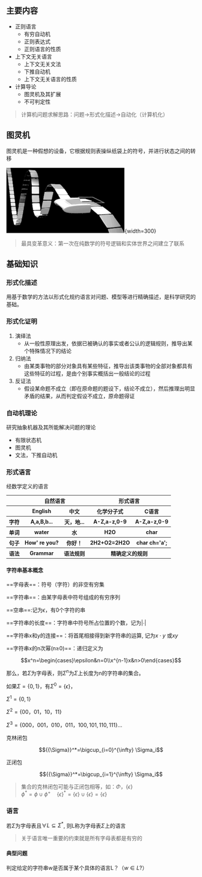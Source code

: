 ## 主要内容

- 正则语言
    - 有穷自动机
    - 正则表达式
    - 正则语言的性质
- 上下文无关语言
    - 上下文无关文法
    - 下推自动机
    - 上下文无关语言的性质
- 计算导论
    - 图灵机及其扩展
    - 不可判定性

> 计算机问题求解思路：问题$\to$形式化描述$\to$自动化（计算机化）

## 图灵机

图灵机是一种假想的设备，它根据规则表操纵纸袋上的符号，并进行状态之间的转移

![img](https://github.com/amethysttim/amethysttim.github.io/blob/main/docs/images/xsyy1-1.png?raw=true){width=300}

> 最具变革意义：第一次在纯数学的符号逻辑和实体世界之间建立了联系

## 基础知识

### 形式化描述

用基于数学的方法以形式化规约语言对问题、模型等进行精确描述，是科学研究的基础。

### 形式化证明

1. 演绎法
    - 从一般性原理出发，依据已被确认的事实或者公认的逻辑规则，推导出某个特殊情况下的结论
2. 归纳法
    - 由某类事物的部分对象具有某些特征，推导出该类事物的全部对象都具有这些特征的过程，是由个别事实概括出一般结论的过程
3. 反证法
    - 假设某命题不成立（即在原命题的题设下，结论不成立），然后推理出明显矛盾的结果，从而判定假设不成立，原命题得证

### 自动机理论

研究抽象机器及其所能解决问题的理论

- 有限状态机
- 图灵机
- 文法，下推自动机

### 形式语言

经数学定义的语言

<table>
    <tr><th></th><th colspan="2" align=center>自然语言</th><th colspan="2" align=center>形式语言</th></tr>
    <tr><th></th><th>English</th><th>中文</th><th>化学分子式</th><th>C语言</th></tr>
    <tr><th>字符</th><th>A,a,B,b...</th><th>天，地...</th><th>A-Z,a-z,0-9</th><th>A-Z,a-z,0-9</th></tr>
    <tr><th>单词</th><th>water</th><th>水</th><th>H2O</th><th>char</th></tr>
    <tr><th>句子</th><th>How' re you?</th><th>你好！</th><th>2H2+O2=2H2O</th><th>char ch='a';</th></tr>
    <tr><th>语法</th><th>Grammar</th><th>语法规则</th><th colspan="2" align=center>精确定义的规则</th></tr>
</table>

#### 字符串基本概念

==字母表==：符号（字符）的非空有穷集

==字符串==：由某字母表中符号组成的有穷序列

==空串==:记为$\epsilon$，有0个字符的串

==字符串的长度==：字符串中符号所占位置的个数，记为|∙|

==字符串x和y的连接==：将首尾相接得到新字符串的运算, 记为$x\cdot y$ 或$xy$

==字符串x的n次幂(n≥0)==：递归定义为

$$x^n=\begin{cases}\epsilon&n=0\\x^{n-1}x&n>0\end{cases}$$

那么，若$\Sigma$为字母表，则$\Sigma^n$为$\Sigma$上长度为n的字符串的集合。

如果$\Sigma=\{0,1\}$，有$\Sigma^0=\{\epsilon\}$，

$\Sigma^1=\{0,1\}$

$\Sigma^2=\{00，01，10，11\}$

$\Sigma^3=\{000，001，010，011，100,101,110,111\}$...

克林闭包

$${{\Sigma}}^*=\bigcup_{i=0}^{\infty} \Sigma_i$$

正闭包

$${{\Sigma}}^*=\bigcup_{i=1}^{\infty} \Sigma_i$$

> 集合的克林闭包可能与正闭包相等，如：$\Phi，\{\epsilon\}$<br>
> $\phi^*=\phi\cup \phi^+\quad \{\epsilon\}^*=\{\epsilon\}\cup\{\epsilon\}=\{\epsilon\}$

### 语言

若$\Sigma$为字母表且$\forall L \subseteq {\Sigma}^*$, 则L称为字母表$\Sigma$上的语言

> 关于语言唯一重要的约束就是所有字母表都是有穷的

#### 典型问题

判定给定的字符串w是否属于某个具体的语言L？（$w\in L?$）
